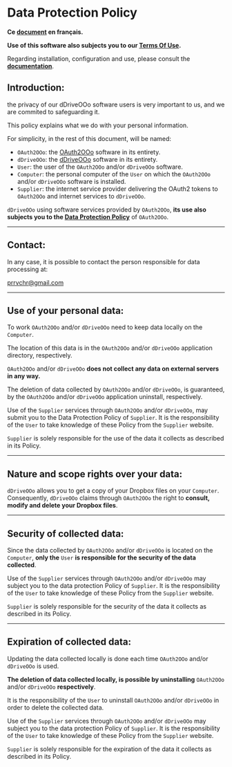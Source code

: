 # Data Protection Policy

**Ce [document][1] en français.**

**Use of this software also subjects you to our [Terms Of Use][2].**

Regarding installation, configuration and use, please consult the **[documentation][3]**.

## Introduction:

the privacy of our dDriveOOo software users is very important to us, and we are commited to safeguarding it.

This policy explains what we do with your personal information.

For simplicity, in the rest of this document, will be named:
- `OAuth2OOo`: the [OAuth2OOo][4] software in its entirety.
- `dDriveOOo`: the [dDriveOOo][5] software in its entirety.
- `User`: the user of the `OAuth2OOo` and/or `dDriveOOo` software.
- `Computer`: the personal computer of the `User` on which the `OAuth2OOo` and/or `dDriveOOo` software is installed.
- `Supplier`: the internet service provider delivering the OAuth2 tokens to `OAuth2OOo` and internet services to `dDriveOOo`.

`dDriveOOo` using software services provided by `OAuth2OOo`, **its use also subjects you to the [Data Protection Policy][6]** of `OAuth2OOo`.

___
## Contact:

In any case, it is possible to contact the person responsible for data processing at:

prrvchr@gmail.com

___
## Use of your personal data:

To work `OAuth2OOo` and/or `dDriveOOo` need to keep data locally on the `Computer`.

The location of this data is in the `OAuth2OOo` and/or `dDriveOOo` application directory, respectively.

`OAuth2OOo` and/or `dDriveOOo` **does not collect any data on external servers in any way.**

The deletion of data collected by `OAuth2OOo` and/or `dDriveOOo`, is guaranteed, by the `OAuth2OOo` and/or `dDriveOOo` application uninstall, respectively.

Use of the `Supplier` services through `OAuth2OOo` and/or `dDriveOOo`, may submit you to the Data Protection Policy of `Supplier`. It is the responsibility of the `User` to take knowledge of these Policy from the `Supplier` website.

`Supplier` is solely responsible for the use of the data it collects as described in its Policy.

___
## Nature and scope rights over your data:

`dDriveOOo` allows you to get a copy of your Dropbox files on your `Computer`. Consequently, `dDriveOOo` claims through `OAuth2OOo` the right to **consult, modify and delete your Dropbox files**.

___
## Security of collected data:

Since the data collected by `OAuth2OOo` and/or `dDriveOOo` is located on the `Computer`, **only the** `User` **is responsible for the security of the data collected**.

Use of the `Supplier` services through `OAuth2OOo` and/or `dDriveOOo` may subject you to the data protection Policy of `Supplier`. It is the responsibility of the `User` to take knowledge of these Policy from the `Supplier` website.

`Supplier` is solely responsible for the security of the data it collects as described in its Policy.

___
## Expiration of collected data:

Updating the data collected locally is done each time `OAuth2OOo` and/or `dDriveOOo` is used.

**The deletion of data collected locally, is possible by uninstalling** `OAuth2OOo` and/or `dDriveOOo` **respectively**.

It is the responsibility of the `User` to uninstall `OAuth2OOo` and/or `dDriveOOo` in order to delete the collected data.

Use of the `Supplier` services through `OAuth2OOo` and/or `dDriveOOo` may subject you to the data protection Policy of `Supplier`. It is the responsibility of the `User` to take knowledge of these Policy from the `Supplier` website.

`Supplier` is solely responsible for the expiration of the data it collects as described in its Policy.

[1]: <https://prrvchr.github.io/dDriveOOo/source/dDriveOOo/registration/PrivacyPolicy_fr>
[2]: <https://prrvchr.github.io/dDriveOOo/source/dDriveOOo/registration/TermsOfUse_en>
[3]: <https://prrvchr.github.io/dDriveOOo/>
[4]: <https://github.com/prrvchr/OAuth2OOo/releases/latest/download/OAuth2OOo.oxt>
[5]: <https://github.com/prrvchr/dDriveOOo/releases/latest/download/dDriveOOo.oxt>
[6]: <https://prrvchr.github.io/OAuth2OOo/source/OAuth2OOo/registration/PrivacyPolicy_en>
